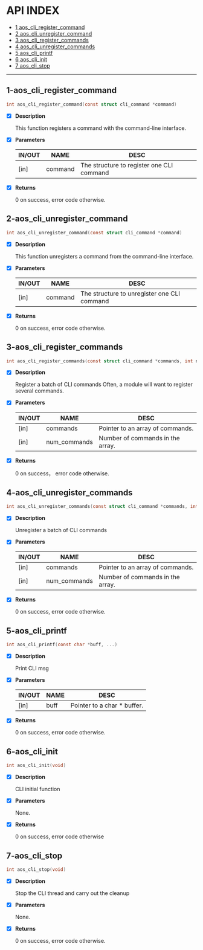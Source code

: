 # API INDEX

  * [1 aos_cli_register_command](#1-aos_cli_register_command)
  * [2 aos_cli_unregister_command](#2-aos_cli_unregister_command)
  * [3 aos_cli_register_commands](#3-aos_cli_register_commands)
  * [4 aos_cli_unregister_commands](#4-aos_cli_unregister_commands)
  * [5 aos_cli_printf](#5-aos_cli_printf)
  * [6 aos_cli_init](#6-aos_cli_init)
  * [7 aos_cli_stop](#7-aos_cli_stop)

------

## 1-aos_cli_register_command

```c
int aos_cli_register_command(const struct cli_command *command)
```

- [x] **Description**

  This function registers a command with the command-line interface.

- [x] **Parameters**

  | IN/OUT |  NAME  |  DESC  |
  |--------|--------|--------|
  | [in] | command | The structure to register one CLI command |

- [x] **Returns**

  0 on success, error code otherwise.

## 2-aos_cli_unregister_command

```c
int aos_cli_unregister_command(const struct cli_command *command)
```

- [x] **Description**

  This function unregisters a command from the command-line interface.

- [x] **Parameters**

  | IN/OUT |  NAME  |  DESC  |
  |--------|--------|--------|
  | [in] | command | The structure to unregister one CLI command |

- [x] **Returns**

  0 on success,  error code otherwise.

## 3-aos_cli_register_commands

```c
int aos_cli_register_commands(const struct cli_command *commands, int num_commands)
```

- [x] **Description**

  Register a batch of CLI commands
  Often, a module will want to register several commands.

- [x] **Parameters**

  | IN/OUT |  NAME  |  DESC  |
  |--------|--------|--------|
  | [in] | commands |     Pointer to an array of commands.   |
  | [in] | num_commands | Number of commands in the array. |

- [x] **Returns**

  0 on success， error code otherwise.

## 4-aos_cli_unregister_commands

```c
int aos_cli_unregister_commands(const struct cli_command *commands, int num_commands)
```

- [x] **Description**

  Unregister a batch of CLI commands

- [x] **Parameters**

  | IN/OUT |  NAME  |  DESC  |
  |--------|--------|--------|
  | [in] | commands |     Pointer to an array of commands.   |
  | [in] | num_commands | Number of commands in the array. |

- [x] **Returns**

  0 on success, error code otherwise.

## 5-aos_cli_printf

```c
int aos_cli_printf(const char *buff, ...)
```

- [x] **Description**

  Print CLI msg

- [x] **Parameters**

  | IN/OUT |  NAME  |  DESC  |
  |--------|--------|--------|
  | [in] | buff | Pointer to a char * buffer. |

- [x] **Returns**

  0  on success, error code otherwise.

## 6-aos_cli_init

```c
int aos_cli_init(void)
```

- [x] **Description**

  CLI initial function

- [x] **Parameters**

  None.

- [x] **Returns**

  0 on success, error code otherwise

## 7-aos_cli_stop

```c
int aos_cli_stop(void)
```

- [x] **Description**

  Stop the CLI thread and carry out the cleanup

- [x] **Parameters**

  None.

- [x] **Returns**

  0 on success, error code otherwise.
